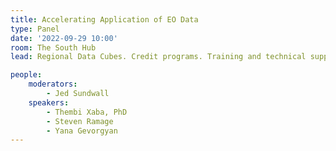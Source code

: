 ```yaml
---
title: Accelerating Application of EO Data
type: Panel
date: '2022-09-29 10:00'
room: The South Hub
lead: Regional Data Cubes. Credit programs. Training and technical support. Various approaches have attempted to accelerate the application of EO data to social and environmental challenges, so that the benefits of satellite data are spread more evenly. What have we learned from 5+ years of pursuing each of these approaches? 

people:
    moderators: 
        - Jed Sundwall
    speakers:
        - Thembi Xaba, PhD
        - Steven Ramage
        - Yana Gevorgyan
---
```

